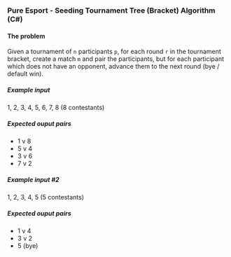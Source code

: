 ### Pure Esport - Seeding Tournament Tree (Bracket) Algorithm (C#)

#### The problem
Given a tournament of ```n``` participants ```p```, for each round ```r``` in the tournament bracket, create a match ```m``` and pair the participants, but for each participant which does not have an opponent, advance them to the next round (bye / default win).

##### Example input
1, 2, 3, 4, 5, 6, 7, 8 (8 contestants)

##### Expected ouput pairs
* 1 v 8
* 5 v 4
* 3 v 6
* 7 v 2

##### Example input #2
1, 2, 3, 4, 5 (5 contestants)

##### Expected ouput pairs
* 1 v 4
* 3 v 2
* 5 (bye)
